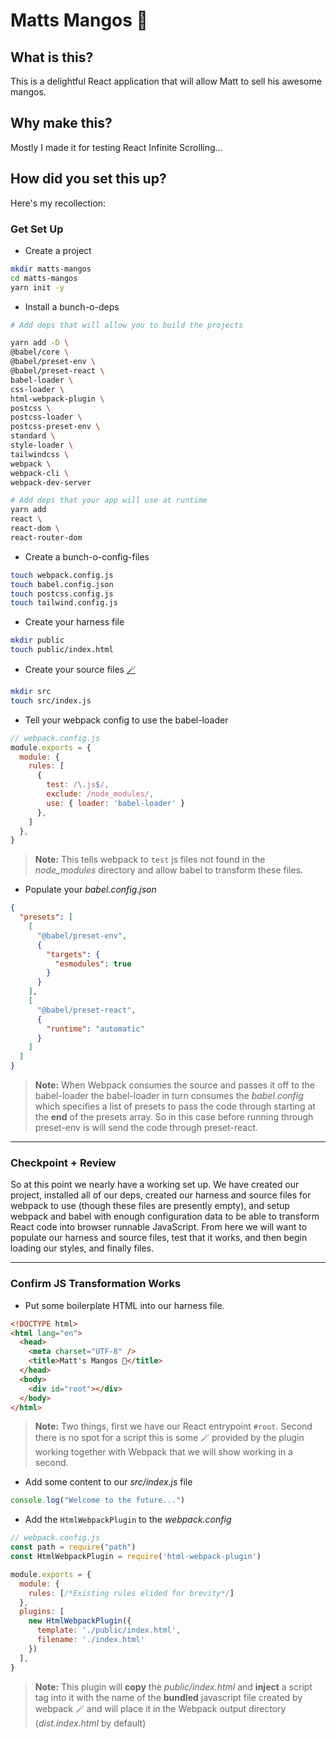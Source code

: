 # Matts Mangos 🥭

## What is this?

This is a delightful React application that will allow Matt to sell his awesome mangos.

## Why make this? 

Mostly I made it for testing React Infinite Scrolling...

## How did you set this up?

Here's my recollection:

### Get Set Up

- Create a project 

```bash
mkdir matts-mangos
cd matts-mangos
yarn init -y
```

- Install a bunch-o-deps

```bash
# Add deps that will allow you to build the projects

yarn add -D \
@babel/core \
@babel/preset-env \
@babel/preset-react \
babel-loader \
css-loader \
html-webpack-plugin \
postcss \
postcss-loader \
postcss-preset-env \
standard \
style-loader \
tailwindcss \
webpack \
webpack-cli \
webpack-dev-server 

# Add deps that your app will use at runtime
yarn add 
react \
react-dom \
react-router-dom
```

- Create a bunch-o-config-files

```bash
touch webpack.config.js
touch babel.config.json
touch postcss.config.js
touch tailwind.config.js
```

- Create your harness file

```bash
mkdir public
touch public/index.html
```

- Create your source files [🪄](https://webpack.js.org/concepts/#entry)

```bash
mkdir src
touch src/index.js
```

- Tell your webpack config to use the babel-loader

```js
// webpack.config.js
module.exports = {
  module: {
    rules: [
      {
        test: /\.js$/,
        exclude: /node_modules/,
        use: { loader: 'babel-loader' }
      },
    ]
  },
}
```

> __Note:__ This tells webpack to `test` js files not found in the _node_modules_ directory and allow babel to transform these files.

- Populate your _babel.config.json_

```json
{
  "presets": [
    [
      "@babel/preset-env",
      {
        "targets": {
          "esmodules": true
        }
      }
    ],
    [
      "@babel/preset-react",
      {
        "runtime": "automatic"
      }
    ]
  ]
}
```

> __Note:__ When Webpack consumes the source and passes it off to the babel-loader the babel-loader in turn consumes the _babel.config_ which specifies a list of presets to pass the code through starting at the __end__ of the presets array. So in this case before running through preset-env is will send the code through preset-react.

---

### Checkpoint + Review

So at this point we nearly have a working set up. We have created our project, installed all of our deps, created our harness and source files for webpack to use (though these files are presently empty), and setup webpack and babel with enough configuration data to be able to transform React code into browser runnable JavaScript. From here we will want to populate our harness and source files, test that it works, and then begin loading our styles, and finally files.  

---

### Confirm JS Transformation Works

- Put some boilerplate HTML into our harness file.

```html
<!DOCTYPE html>
<html lang="en">
  <head>
    <meta charset="UTF-8" />
    <title>Matt's Mangos 🥭</title>
  </head>
  <body>
    <div id="root"></div>
  </body>
</html>
```

> __Note:__ Two things, first we have our React entrypoint `#root`. Second there is no spot for a script this is some 🪄 provided by the plugin  working together with Webpack that we will show working in a second.

- Add some content to our _src/index.js_ file

```js
console.log("Welcome to the future...")
```

- Add the `HtmlWebpackPlugin` to the _webpack.config_

```js
// webpack.config.js
const path = require("path")
const HtmlWebpackPlugin = require('html-webpack-plugin')

module.exports = {
  module: {
    rules: [/*Existing rules elided for brevity*/]
  },
  plugins: [
    new HtmlWebpackPlugin({
      template: './public/index.html',
      filename: './index.html'
    })
  ],
}
```

> __Note:__ This plugin will __copy__ the _public/index.html_ and __inject__ a script tag into it with the name of the __bundled__ javascript file created by webpack 🪄 and will place it in the Webpack output directory (_dist.index.html_ by default)